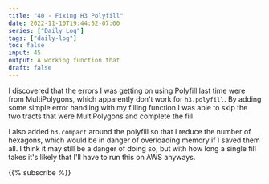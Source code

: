 ```yaml
---
title: "40 - Fixing H3 Polyfill"
date: 2022-11-10T19:44:52-07:00
series: ["Daily Log"]
tags: ["daily-log"]
toc: false
input: 45
output: A working function that 
draft: false
---
```

I discovered that the errors I was getting on using Polyfill last time were from MultiPolygons, which apparently don't work for `h3.polyfill`. By adding some simple error handling with my filling function I was able to skip the two tracts that were MultiPolygons and complete the fill.

I also added `h3.compact` around the polyfill so that I reduce the number of hexagons, which would be in danger of overloading memory if I saved them all. I think it may still be a danger of doing so, but with how long a single fill takes it's likely that I'll have to run this on AWS anyways.

{{% subscribe %}}
